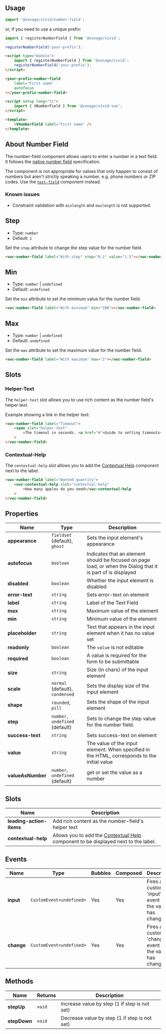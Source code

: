 ## Usage

<vwc-tabs gutters="none">
<vwc-tab label="Web component"></vwc-tab>
<vwc-tab-panel>

```js
import '@vonage/vivid/number-field';
```

or, if you need to use a unique prefix:

```js
import { registerNumberField } from '@vonage/vivid';

registerNumberField('your-prefix');
```

```html preview
<script type="module">
	import { registerNumberField } from '@vonage/vivid';
	registerNumberField('your-prefix');
</script>

<your-prefix-number-field
	label="First name"
	autofocus
></your-prefix-number-field>
```

</vwc-tab-panel>
<vwc-tab label="Vue"></vwc-tab>
<vwc-tab-panel>

```html
<script setup lang="ts">
	import { VNumberField } from '@vonage/vivid-vue';
</script>

<template>
	<VNumberField label="First name" />
</template>
```

</vwc-tab-panel>
</vwc-tabs>

## About Number Field

The number-field component allows users to enter a number in a text field. It follows the [native number field](https://developer.mozilla.org/en-US/docs/Web/HTML/Element/input/number) specification.

The component is not appropriate for values that only happen to consist of numbers but aren't strictly speaking a number, e.g. phone numbers or ZIP codes.
Use the [`text-field`](/components/text-field/) component instead.

### Known issues

- Constraint validation with `minlength` and `maxlength` is not supported.

## Step

- Type: `number`
- Default: `1`

Set the `step` attribute to change the step value for the number field.

```html preview
<vwc-number-field label="With step" step="0.1" value="1.5"></vwc-number-field>
```

## Min

- Type: `number` | `undefined`
- Default: `undefined`

Set the `min` attribute to set the minimum value for the number field.

```html preview
<vwc-number-field label="With minimum" min="100"></vwc-number-field>
```

## Max

- Type: `number` | `undefined`
- Default: `undefined`

Set the `max` attribute to set the maximum value for the number field.

```html preview
<vwc-number-field label="With maximum" max="2"></vwc-number-field>
```

## Slots

### Helper-Text

The `helper-text` slot allows you to use rich content as the number field's helper text.

Example showing a link in the helper text:

```html preview
<vwc-number-field label="Timeout">
	<span slot="helper-text"
		>The timeout in seconds. <a href="#">Guide to setting timeouts</a></span
	>
</vwc-number-field>
```

### Contextual-Help

The `contextual-help` slot allows you to add the [Contextual Help](/components/contextual-help/) component next to the label.

```html preview
<vwc-number-field label="Wanted quantity">
	<vwc-contextual-help slot="contextual-help"
		>How many apples do you need</vwc-contextual-help
	>
</vwc-number-field>
```

## Properties

<div class="table-wrapper">

| Name              | Type                            | Description                                                                                                  |
| ----------------- | ------------------------------- | ------------------------------------------------------------------------------------------------------------ |
| **appearance**    | `fieldset` (default), `ghost`   | Sets the input element's appearance                                                                          |
| **autofocus**     | `boolean`                       | Indicates that an element should be focused on page load, or when the Dialog that it is part of is displayed |
| **disabled**      | `boolean`                       | Whether the input element is disabled                                                                        |
| **error-text**    | `string`                        | Sets error-text on element                                                                                   |
| **label**         | `string`                        | Label of the Text Field                                                                                      |
| **max**           | `string`                        | Maximum value of the element                                                                                 |
| **min**           | `string`                        | Minimum value of the element                                                                                 |
| **placeholder**   | `string`                        | Text that appears in the input element when it has no value set                                              |
| **readonly**      | `boolean`                       | The `value` is not editable                                                                                  |
| **required**      | `boolean`                       | A value is required for the form to be submittable                                                           |
| **size**          | `string`                        | Size (in chars) of the input element                                                                         |
| **scale**         | `normal` (default), `condensed` | Sets the display size of the input element                                                                   |
| **shape**         | `rounded`, `pill`               | Sets the shape of the input element                                                                          |
| **step**          | `number`, `undefined` (default) | Sets to change the step value for the number field.                                                          |
| **success-text**  | `string`                        | Sets success-text on element                                                                                 |
| **value**         | `string`                        | The value of the input element. When specified in the HTML, corresponds to the initial value                 |
| **valueAsNumber** | `number`, `undefined` (default) | get or set the value as a number                                                                             |

</div>

## Slots

<div class="table-wrapper">

| Name                     | Description                                                                                                        |
| ------------------------ | ------------------------------------------------------------------------------------------------------------------ |
| **leading-action-items** | Add rich content as the number-field's helper text                                                                 |
| **contextual-help**      | Allows you to add the [Contextual Help](/components/contextual-help/) component to be displayed next to the label. |

</div>

## Events

<div class="table-wrapper">

| Name       | Type                     | Bubbles | Composed | Description                                              |
| ---------- | ------------------------ | ------- | -------- | -------------------------------------------------------- |
| **input**  | `CustomEvent<undefined>` | Yes     | Yes      | Fires a custom 'input' event when the value has changed  |
| **change** | `CustomEvent<undefined>` | Yes     | Yes      | Fires a custom 'change' event when the value has changed |

</div>

## Methods

<div class="table-wrapper">

| Name         | Returns | Description                                   |
| ------------ | ------- | --------------------------------------------- |
| **stepUp**   | `void`  | Increase value by step (1 if step is not set) |
| **stepDown** | `void`  | Decrease value by step (1 if step is not set) |

</div>
